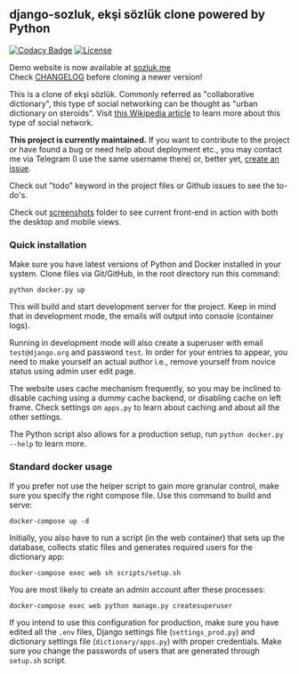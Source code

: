 ﻿## django-sozluk, ekşi sözlük clone powered by Python
[![Codacy Badge](https://api.codacy.com/project/badge/Grade/6c2a34dfbd184f139cd32f8f622d4002)](https://www.codacy.com/manual/realsuayip/django-sozluk?utm_source=github.com&amp;utm_medium=referral&amp;utm_content=realsuayip/django-sozluk&amp;utm_campaign=Badge_Grade)
[![License](https://img.shields.io/badge/License-BSD%203--Clause-blue.svg)](LICENSE)

Demo website is now available at [sozluk.me](https://sozluk.me/) \
Check [CHANGELOG](CHANGELOG) before cloning a newer version!

This is a clone of ekşi sözlük. Commonly referred as "collaborative dictionary",
this type of social networking can be thought as "urban dictionary on steroids". Visit
[this Wikipedia article](https://en.wikipedia.org/wiki/Ek%C5%9Fi_S%C3%B6zl%C3%BCk) to learn more about
this type of social network.


**This project is currently maintained.** If you want to contribute to the project or have found a bug
or need help about deployment etc., you may contact me via
Telegram (I use the same username there) or, better yet, [create an issue](https://github.com/realsuayip/django-sozluk/issues/new).

Check out "todo" keyword in the project files or Github issues to see the to-do's.

Check out [screenshots](screenshots) folder to see current front-end in action with both the desktop and mobile views.

### Quick installation

Make sure you have latest versions of Python and Docker installed in your system. Clone
files via Git/GitHub, in the root directory run this command:

    python docker.py up

This will build and start development server for the project. Keep in mind that
in development mode, the emails will output into console (container logs).

Running in development mode will also create a superuser with email `test@django.org` and password
`test`. In order for your entries to appear, you need to make yourself an actual author i.e.,
remove yourself from novice status using admin user edit page.

The website uses cache mechanism frequently, so you may be inclined to disable
caching using a dummy cache backend, or disabling cache on left frame. Check settings
on `apps.py` to learn about caching and about all the other settings.

The Python script also allows
for a production setup, run `python docker.py --help` to learn more.

### Standard docker usage
If you prefer not use the helper script to gain more granular control, make sure you specify
the right compose file. Use this command to build and serve:

    docker-compose up -d

Initially, you also have to run a script (in the web container) that sets up the
database, collects static files and generates required users for the dictionary app:

    docker-compose exec web sh scripts/setup.sh

You are most likely to create an admin account after these processes:

    docker-compose exec web python manage.py createsuperuser

If you intend to use this configuration for production, make sure you have
edited all the `.env` files, Django settings file (`settings_prod.py`) and
dictionary settings file (`dictionary/apps.py`) with proper credentials.
Make sure you change the passwords of users that are generated
through `setup.sh` script.
